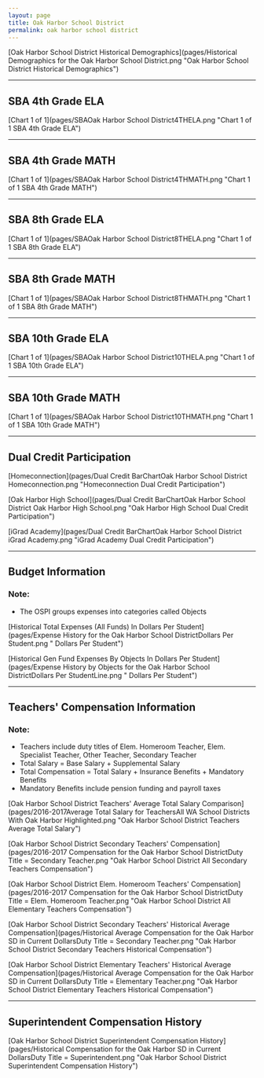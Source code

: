 ```yaml
---
layout: page
title: Oak Harbor School District
permalink: oak harbor school district
---
```



[Oak Harbor School District Historical Demographics](pages/Historical Demographics for the Oak Harbor School District.png "Oak Harbor School District Historical Demographics")

___

## SBA 4th Grade ELA

[Chart 1 of 1](pages/SBAOak Harbor School District4THELA.png "Chart 1 of 1 SBA 4th Grade ELA")


___

## SBA 4th Grade MATH

[Chart 1 of 1](pages/SBAOak Harbor School District4THMATH.png "Chart 1 of 1 SBA 4th Grade MATH")


___

## SBA 8th Grade ELA

[Chart 1 of 1](pages/SBAOak Harbor School District8THELA.png "Chart 1 of 1 SBA 8th Grade ELA")


___

## SBA 8th Grade MATH

[Chart 1 of 1](pages/SBAOak Harbor School District8THMATH.png "Chart 1 of 1 SBA 8th Grade MATH")


___

## SBA 10th Grade ELA

[Chart 1 of 1](pages/SBAOak Harbor School District10THELA.png "Chart 1 of 1 SBA 10th Grade ELA")


___

## SBA 10th Grade MATH

[Chart 1 of 1](pages/SBAOak Harbor School District10THMATH.png "Chart 1 of 1 SBA 10th Grade MATH")


___

## Dual Credit Participation

[Homeconnection](pages/Dual Credit BarChartOak Harbor School District Homeconnection.png "Homeconnection Dual Credit Participation")

[Oak Harbor High School](pages/Dual Credit BarChartOak Harbor School District Oak Harbor High School.png "Oak Harbor High School Dual Credit Participation")

[iGrad Academy](pages/Dual Credit BarChartOak Harbor School District iGrad Academy.png "iGrad Academy Dual Credit Participation")


___

## Budget Information
### Note:
- The OSPI groups expenses into categories called Objects

[Historical Total Expenses (All Funds) In Dollars Per Student](pages/Expense History for the Oak Harbor School DistrictDollars Per Student.png " Dollars Per Student")

[Historical Gen Fund Expenses By Objects In Dollars Per Student](pages/Expense History by Objects for the Oak Harbor School DistrictDollars Per StudentLine.png " Dollars Per Student")


___

## Teachers' Compensation Information
### Note:
- Teachers include duty titles of Elem. Homeroom Teacher, Elem. Specialist Teacher, Other Teacher, Secondary Teacher
- Total Salary = Base Salary + Supplemental Salary
- Total Compensation = Total Salary + Insurance Benefits + Mandatory Benefits
- Mandatory Benefits include pension funding and payroll taxes

[Oak Harbor School District Teachers' Average Total Salary Comparison](pages/2016-2017Average Total Salary for TeachersAll WA School Districts With Oak Harbor Highlighted.png "Oak Harbor School District Teachers Average Total Salary")

[Oak Harbor School District Secondary Teachers' Compensation](pages/2016-2017 Compensation for the Oak Harbor School DistrictDuty Title = Secondary Teacher.png "Oak Harbor School District All Secondary Teachers Compensation")

[Oak Harbor School District Elem. Homeroom Teachers' Compensation](pages/2016-2017 Compensation for the Oak Harbor School DistrictDuty Title = Elem. Homeroom Teacher.png "Oak Harbor School District All Elementary Teachers Compensation")

[Oak Harbor School District Secondary Teachers' Historical Average Compensation](pages/Historical Average Compensation for the Oak Harbor SD in Current DollarsDuty Title = Secondary Teacher.png "Oak Harbor School District Secondary Teachers Historical Compensation")

[Oak Harbor School District Elementary Teachers' Historical Average Compensation](pages/Historical Average Compensation for the Oak Harbor SD in Current DollarsDuty Title = Elementary Teacher.png "Oak Harbor School District Elementary Teachers Historical Compensation")


___

## Superintendent Compensation History

[Oak Harbor School District Superintendent Compensation History](pages/Historical Compensation for the Oak Harbor SD in Current DollarsDuty Title = Superintendent.png "Oak Harbor School District Superintendent Compensation History")

